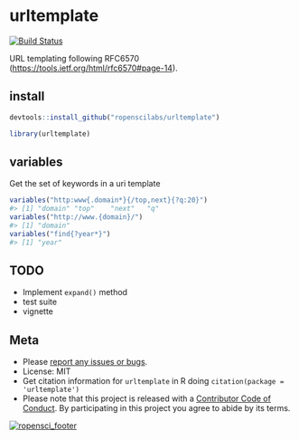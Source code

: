 urltemplate
===========



[![Build Status](https://travis-ci.org/ropenscilabs/urltemplate.svg?branch=master)](https://travis-ci.org/ropenscilabs/urltemplate)

URL templating following RFC6570 (<https://tools.ietf.org/html/rfc6570#page-14>).

## install


```r
devtools::install_github("ropenscilabs/urltemplate")
```


```r
library(urltemplate)
```

## variables

Get the set of keywords in a uri template


```r
variables("http:www{.domain*}{/top,next}{?q:20}")
#> [1] "domain" "top"    "next"   "q"
variables("http://www.{domain}/")
#> [1] "domain"
variables("find{?year*}")
#> [1] "year"
```

## TODO

* Implement `expand()` method
* test suite
* vignette

## Meta

* Please [report any issues or bugs](https://github.com/ropenscilabs/urltemplate/issues).
* License: MIT
* Get citation information for `urltemplate` in R doing `citation(package = 'urltemplate')`
* Please note that this project is released with a [Contributor Code of Conduct](CONDUCT.md). 
By participating in this project you agree to abide by its terms.

[![ropensci_footer](https://ropensci.org/public_images/github_footer.png)](https://ropensci.org)
